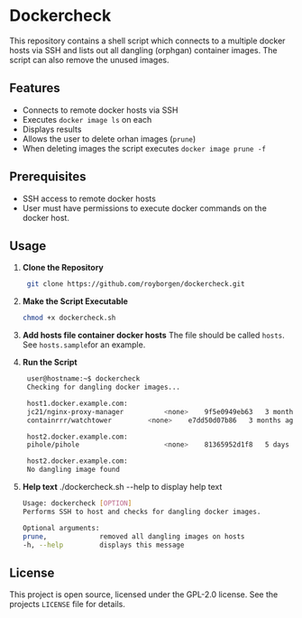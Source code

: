 # Dockercheck 
This repository contains a shell script which connects to a multiple docker hosts via SSH and lists out all dangling (orphgan) container images. The script can also remove the unused images.

## Features
- Connects to remote docker hosts via SSH
- Executes `docker image ls` on each
- Displays results 
- Allows the user to delete orhan images (`prune`)
- When deleting images the script executes `docker image prune -f`

## Prerequisites

- SSH access to remote docker hosts
- User must have permissions to execute docker commands on the docker host. 

## Usage

1. **Clone the Repository**
   ```bash
    git clone https://github.com/royborgen/dockercheck.git
   ```

2. **Make the Script Executable**
   ```bash
   chmod +x dockercheck.sh
   ```
   
3. **Add hosts file container docker hosts**
The file should be called `hosts`. 
See `hosts.sample`for an example. 

3. **Run the Script**
   ```bash
    user@hostname:~$ dockercheck
    Checking for dangling docker images...

    host1.docker.example.com:
    jc21/nginx-proxy-manager          <none>    9f5e0949eb63   3 months ago    1.09GB
    containrrr/watchtower	      <none>    e7dd50d07b86   3 months ago    14.7MB

    host2.docker.example.com:
    pihole/pihole                     <none>    81365952d1f8   5 days ago      92.7MB

    host2.docker.example.com:
    No dangling image found
   ```
4. **Help text**
./dockercheck.sh --help to display help text
   ```bash
   Usage: dockercheck [OPTION]
   Performs SSH to host and checks for dangling docker images.

   Optional arguments:
   prune,             removed all dangling images on hosts
   -h, --help         displays this message

   ```


## License

This project is open source, licensed under the GPL-2.0 license. See the projects `LICENSE` file for details.
